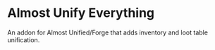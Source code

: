 # Almost Unify Everything

An addon for Almost Unified/Forge that adds inventory and loot table unification.
